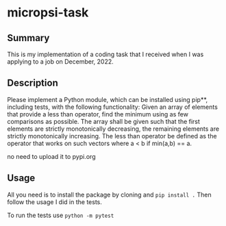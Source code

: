 # micropsi-task

## Summary
This is my implementation of a coding task that I received when I was applying to a job on December, 2022.

## Description
Please implement a Python module, which can be installed using pip**, including tests, with the following functionality: Given an array of elements that provide a less than operator, find the minimum using as few comparisons as possible. The array shall be given such that the first elements are strictly monotonically decreasing, the remaining elements are strictly monotonically increasing. The less than operator be defined as the operator that works on such vectors where a < b if min(a,b) == a.

no need to upload it to pypi.org

## Usage
All you need is to install the package by cloning and `pip install .`
Then follow the usage I did in the tests.

To run the tests use `python -m pytest`